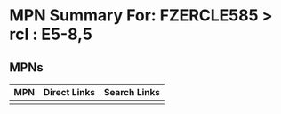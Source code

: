 



# MPN Summary For: FZERCLE585 > rcl : E5-8,5

## MPNs
  

|MPN|Direct Links|Search Links|
| :--- | :--- | :--- |
||||
